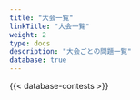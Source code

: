 ```yaml
---
title: "大会一覧"
linkTitle: "大会一覧"
weight: 2
type: docs
description: "大会ごとの問題一覧"
database: true
---
```


{{< database-contests >}}
